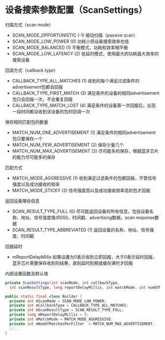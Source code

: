 

# 设备搜索参数配置（ScanSettings）

扫描方式（scan mode）
- SCAN_MODE_OPPORTUNISTIC (-1) 被动扫描（passive scan）
- SCAN_MODE_LOW_POWER (0) 功耗小但设备搜索效率也低
- SCAN_MODE_BALANCED (1) 平衡模式，功耗和效率相平衡
- SCAN_MODE_LOW_LATENCY (2) 低延时模式，使用最大的功耗最大效率的搜索设备

回调方式（callback type）
- CALLBACK_TYPE_ALL_MATCHES (1) 收到的每个满足过滤条件的advertisement包都会回报
- CALLBACK_TYPE_FIRST_MATCH (2) 满足条件的设备的相同advertisement包只会回报一次，不会重复回报
- CALLBACK_TYPE_MATCH_LOST (4) 满足条件的设备第一次回报后，出现一段时间都没收到该设备的包时回调一次

保存相同匹配包的数量
- MATCH_NUM_ONE_ADVERTISEMENT (1) 满足条件的相同advertisement包只要保存一个
- MATCH_NUM_FEW_ADVERTISEMENT (2) 保存少量几个
- MATCH_NUM_MAX_ADVERTISEMENT (3) 尽可能多的保存，根据蓝牙芯片的能力尽可能多的保存

匹配方式
- MATCH_MODE_AGGRESSIVE (1) 收到满足过滤条件的包都回报，不管信号强度以及成功接收的频率
- MATCH_MODE_STICKY (2) 信号强度高以及成功接收频率高的包才回报

返回设备哪些信息
- SCAN_RESULT_TYPE_FULL (0) 尽可能返回设备的所有信息，包括设备名称、地址、信号强度值(RSSI)、时间戳、advertising数据，scan response数据
- SCAN_RESULT_TYPE_ABBREVIATED (1) 返回设备的名称、地址、信号强度、时间戳

回报延时
- mReportDelayMillis 如果设置为0表示收到立即回报，大于0表示延时回报，蓝牙芯片需要保存收到的结果，直到延时到期或缓存满时才回报

内部设置函数及默认值
```java
private ScanSettings(int scanMode, int callbackType, 
  int scanResultType, long reportDelayMillis, int matchMode, int numOfMatchesPerFilter);

public static final class Builder {
  private int mScanMode = SCAN_MODE_LOW_POWER;
  private int mCallbackType = CALLBACK_TYPE_ALL_MATCHES;
  private int mScanResultType = SCAN_RESULT_TYPE_FULL;
  private long mReportDelayMillis = 0;
  private int mMatchMode = MATCH_MODE_AGGRESSIVE;
  private int mNumOfMatchesPerFilter  = MATCH_NUM_MAX_ADVERTISEMENT;
  //...
}
```
